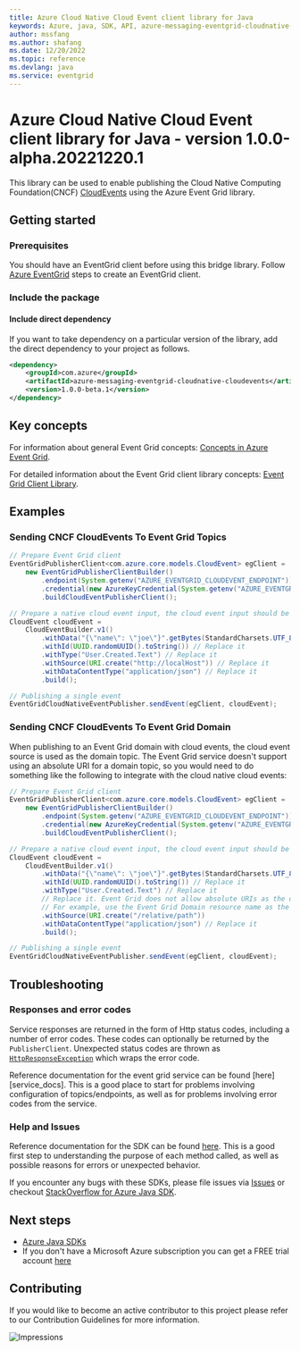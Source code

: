 ```yaml
---
title: Azure Cloud Native Cloud Event client library for Java
keywords: Azure, java, SDK, API, azure-messaging-eventgrid-cloudnative-cloudevents, eventgrid
author: mssfang
ms.author: shafang
ms.date: 12/20/2022
ms.topic: reference
ms.devlang: java
ms.service: eventgrid
---
```

# Azure Cloud Native Cloud Event client library for Java - version 1.0.0-alpha.20221220.1 


This library can be used to enable publishing the Cloud Native Computing Foundation(CNCF) [CloudEvents][CNCFCloudEvents]
using the Azure Event Grid library. 

## Getting started

### Prerequisites
You should have an EventGrid client before using this bridge library. Follow [Azure EventGrid][eventgridGettingStarted]
steps to create an EventGrid client.

### Include the package

#### Include direct dependency
If you want to take dependency on a particular version of the library, add the direct dependency to your project as follows.

[//]: # ({x-version-update-start;com.azure:azure-messaging-cloudnative-cloudevents;current})
```xml
<dependency>
    <groupId>com.azure</groupId>
    <artifactId>azure-messaging-eventgrid-cloudnative-cloudevents</artifactId>
    <version>1.0.0-beta.1</version>
</dependency>
```
[//]: # ({x-version-update-end})

## Key concepts
For information about general Event Grid concepts: [Concepts in Azure Event Grid][eventgridConcept].

For detailed information about the Event Grid client library concepts: [Event Grid Client Library][eventgridClientConcept].

## Examples

### Sending CNCF CloudEvents To Event Grid Topics
```java readme-sample-sendCNCFCloudEvents-topic
// Prepare Event Grid client
EventGridPublisherClient<com.azure.core.models.CloudEvent> egClient =
    new EventGridPublisherClientBuilder()
        .endpoint(System.getenv("AZURE_EVENTGRID_CLOUDEVENT_ENDPOINT"))
        .credential(new AzureKeyCredential(System.getenv("AZURE_EVENTGRID_CLOUDEVENT_KEY")))
        .buildCloudEventPublisherClient();

// Prepare a native cloud event input, the cloud event input should be replace with your own.
CloudEvent cloudEvent =
    CloudEventBuilder.v1()
        .withData("{\"name\": \"joe\"}".getBytes(StandardCharsets.UTF_8)) // Replace it
        .withId(UUID.randomUUID().toString()) // Replace it
        .withType("User.Created.Text") // Replace it
        .withSource(URI.create("http://localHost")) // Replace it
        .withDataContentType("application/json") // Replace it
        .build();

// Publishing a single event
EventGridCloudNativeEventPublisher.sendEvent(egClient, cloudEvent);
```

### Sending CNCF CloudEvents To Event Grid Domain
When publishing to an Event Grid domain with cloud events, the cloud event source is used as the domain topic.
The Event Grid service doesn't support using an absolute URI for a domain topic, so you would need to do
something like the following to integrate with the cloud native cloud events:
```java readme-sample-sendCNCFCloudEvents-domain
// Prepare Event Grid client
EventGridPublisherClient<com.azure.core.models.CloudEvent> egClient =
    new EventGridPublisherClientBuilder()
        .endpoint(System.getenv("AZURE_EVENTGRID_CLOUDEVENT_ENDPOINT"))
        .credential(new AzureKeyCredential(System.getenv("AZURE_EVENTGRID_CLOUDEVENT_KEY")))
        .buildCloudEventPublisherClient();

// Prepare a native cloud event input, the cloud event input should be replace with your own.
CloudEvent cloudEvent =
    CloudEventBuilder.v1()
        .withData("{\"name\": \"joe\"}".getBytes(StandardCharsets.UTF_8)) // Replace it
        .withId(UUID.randomUUID().toString()) // Replace it
        .withType("User.Created.Text") // Replace it
        // Replace it. Event Grid does not allow absolute URIs as the domain topic.
        // For example, use the Event Grid Domain resource name as the relative path.
        .withSource(URI.create("/relative/path"))
        .withDataContentType("application/json") // Replace it
        .build();

// Publishing a single event
EventGridCloudNativeEventPublisher.sendEvent(egClient, cloudEvent);
```

## Troubleshooting

### Responses and error codes

Service responses are returned in the form of Http status codes, including a number
of error codes. These codes can optionally be returned by the `PublisherClient`.
Unexpected status codes are thrown as [`HttpResponseException`][HttpResponseException]
which wraps the error code.

Reference documentation for the event grid service can be found [here][service_docs]. This is a
good place to start for problems involving configuration of topics/endpoints, as well as for
problems involving error codes from the service.

### Help and Issues

Reference documentation for the SDK can be found [here][javadocs]. This is a good first step
to understanding the purpose of each method called, as well as possible reasons for errors
or unexpected behavior.

If you encounter any bugs with these SDKs, please file issues via [Issues](https://github.com/Azure/azure-sdk-for-java/issues) or checkout [StackOverflow for Azure Java SDK](https://stackoverflow.com/questions/tagged/azure-java-sdk).

## Next steps

- [Azure Java SDKs](/java/azure/)
- If you don't have a Microsoft Azure subscription you can get a FREE trial account [here](https://go.microsoft.com/fwlink/?LinkId=330212)

## Contributing

If you would like to become an active contributor to this project please refer to our 
Contribution Guidelines for more information.

<!-- LINKS -->
[eventgridGettingStarted]: https://github.com/Azure/azure-sdk-for-java/tree/main/sdk/eventgrid/azure-messaging-eventgrid#getting-started
[eventgridConcept]: /azure/event-grid/concepts
[eventgridClientConcept]: https://github.com/Azure/azure-sdk-for-java/tree/main/sdk/eventgrid/azure-messaging-eventgrid#key-concepts
[javadocs]: https://azure.github.io/azure-sdk-for-java/eventgrid.html
[CNCFCloudEvents]: https://cloudevents.github.io/sdk-java/
[HttpResponseException]: https://github.com/Azure/azure-sdk-for-java/blob/main/sdk/core/azure-core/src/main/java/com/azure/core/exception/HttpResponseException.java

![Impressions](https://azure-sdk-impressions.azurewebsites.net/api/impressions/azure-sdk-for-java%2Fsdk%2Feventgrid%2Fazure-messaging-eventgrid-cloudnative-cloudevents%2FREADME.png)

